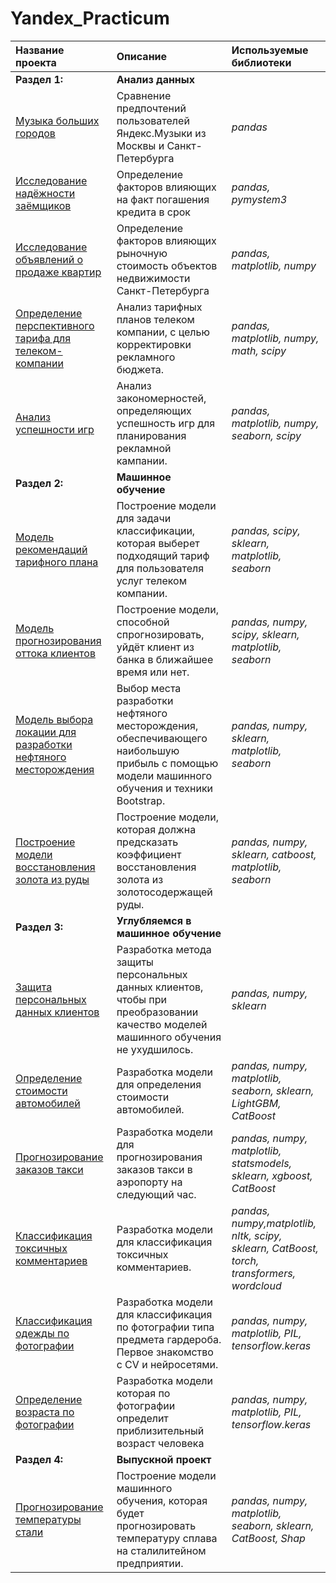 # Yandex_Practicum
| Название проекта | Описание | Используемые библиотеки | 
| :---------------------- | :---------------------- | :---------------------- |
| **Раздел 1:** | **Анализ данных** |  | 
| [Музыка больших городов](Yandex_music) | Сравнение предпочтений пользователей Яндекс.Музыки из Москвы и Санкт-Петербурга | *pandas* |
| [Исследование надёжности заёмщиков](Reliability_of_borrowers) | Определение факторов влияющих на факт погашения кредита в срок | *pandas, pymystem3* |
|[Исследование объявлений о продаже квартир](Sale_apartments_in_SPb) | Определение факторов влияющих рыночную стоимость объектов недвижимости Санкт-Петербурга | *pandas, matplotlib, numpy* |
|[Определение перспективного тарифа для телеком-компании](Tariff_for_telecom) | Анализ тарифных планов телеком компании, с целью корректировки рекламного бюджета. | *pandas, matplotlib, numpy, math, scipy* |
|[Анализ успешности игр](Games_success) | Анализ закономерностей, определяющих успешность игр для планирования рекламной кампании. | *pandas, matplotlib, numpy, seaborn, scipy* |
| **Раздел 2:** | **Машинное обучение** | |
|[Модель рекомендаций тарифного плана](Tarif_recomendation) | Построение модели для задачи классификации, которая выберет подходящий тариф для пользователя услуг телеком компании. | *pandas, scipy, sklearn, matplotlib, seaborn* |
|[Модель прогнозирования оттока клиентов](Outflow_bank_customers) | Построение модели, способной спрогнозировать, уйдёт клиент из банка в ближайшее время или нет. | *pandas, numpy, scipy, sklearn, matplotlib, seaborn* |
|[Модель выбора локации для разработки нефтяного месторождения](Choosing_well_location) | Выбор места разработки нефтяного месторождения, обеспечивающего наибольшую прибыль с помощью модели машинного обучения и техники Bootstrap.  | *pandas, numpy, sklearn, matplotlib, seaborn* |
|[Построение модели восстановления золота из руды](Gold_mine) | Построение модели, которая должна предсказать коэффициент восстановления золота из золотосодержащей руды.  | *pandas, numpy, sklearn, catboost, matplotlib, seaborn* |
| **Раздел 3:** | **Углубляемся в машинное обучение** | |
|[Защита персональных данных клиентов](Matrix_coding) | Разработка метода защиты персональных данных клиентов, чтобы при преобразовании качество моделей машинного обучения не ухудшилось.  | *pandas, numpy, sklearn* |
|[Определение стоимости автомобилей](Car_price) | Разработка модели для определения стоимости автомобилей.  | *pandas, numpy, matplotlib, seaborn, sklearn, LightGBM, CatBoost* |
|[Прогнозирование заказов такси](Taxi_predict) | Разработка модели для прогнозирования заказов такси в аэропорту на следующий час.  | *pandas, numpy, matplotlib,  statsmodels, sklearn, xgboost, CatBoost* |
|[Классификация токсичных комментариев](Toxic_comments) | Разработка модели для классификация токсичных комментариев.  | *pandas, numpy,matplotlib, nltk, scipy, sklearn, CatBoost, torch, transformers, wordcloud* |
|[Классификация одежды по фотографии](Fashion_classifier) | Разработка модели для классификация по фотографии типа предмета гардероба. Первое знакомство с CV и нейросетями. | *pandas, numpy, matplotlib, PIL, tensorflow.keras* |
|[Определение возраста по фотографии](age_CV) | Разработка модели которая по фотографии определит приблизительный возраст человека | *pandas, numpy, matplotlib, PIL, tensorflow.keras* |
| **Раздел 4:** | **Выпускной проект** | |
|[Прогнозирование температуры стали](Steelworker_progect) | Построение модели машинного обучения, которая будет прогнозировать температуру сплава на сталилитейном предприятии.| *pandas, numpy, matplotlib, seaborn, sklearn, CatBoost, Shap* |
